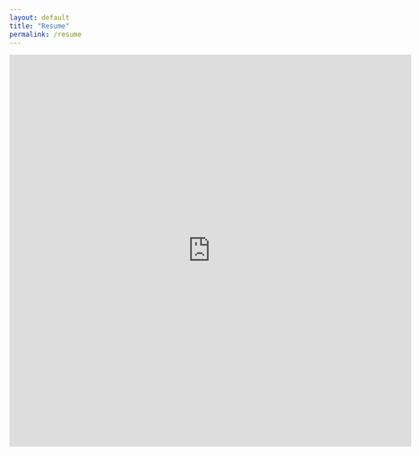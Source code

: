 ```yaml
---
layout: default
title: "Resume"
permalink: /resume
---
```



<iframe src="https://drive.google.com/file/d/1qHQ7wmjQUoMmaLwl2PScRj6g5B84PaoR/preview?usp=sharing" style="width:718px; height:700px;" frameborder="0"></iframe>
